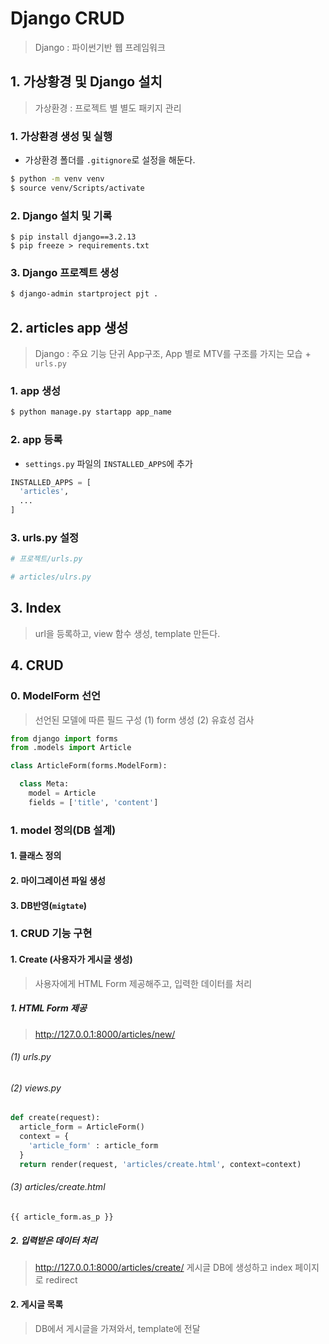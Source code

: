 # Django CRUD
> Django : 파이썬기반 웹 프레임워크

## 1. 가상황경 및 Django 설치
> 가상환경 : 프로젝트 별 별도 패키지 관리


### 1. 가상환경 생성 및 실행

* 가상환경 폴더를 `.gitignore`로 설정을 해둔다.
```bash
$ python -m venv venv
$ source venv/Scripts/activate
```

### 2. Django 설치 및 기록

```
$ pip install django==3.2.13
$ pip freeze > requirements.txt
```

### 3. Django 프로젝트 생성
```bash
$ django-admin startproject pjt .
```


## 2. articles app 생성
> Django : 주요 기능 단귀 App구조, App 별로 MTV를 구조를 가지는 모습 + `urls.py`

### 1. app 생성
```bash
$ python manage.py startapp app_name
```

### 2. app 등록
* `settings.py` 파일의 `INSTALLED_APPS`에 추가
```python
INSTALLED_APPS = [
  'articles',
  ...
]
```

### 3. urls.py 설정
```python
# 프로젝트/urls.py
```

```python
# articles/ulrs.py
```

## 3. Index
> url을 등록하고, view 함수 생성, template 만든다.

## 4. CRUD 

### 0. ModelForm 선언
> 선언된 모델에 따른 필드 구성 (1) form 생성 (2) 유효성 검사
```python
from django import forms
from .models import Article

class ArticleForm(forms.ModelForm):

  class Meta:
    model = Article
    fields = ['title', 'content']
```

### 1. model 정의(DB 설계)

#### 1. 클래스 정의

#### 2. 마이그레이션 파일 생성

#### 3. DB반영(`migtate`)

### 1. CRUD 기능 구현

#### 1. Create (사용자가 게시글 생성)
> 사용자에게 HTML Form 제공해주고, 입력한 데이터를 처리
##### 1. HTML Form 제공
> http://127.0.0.1:8000/articles/new/

###### (1) urls.py

###### (2) views.py
```python
def create(request):
  article_form = ArticleForm()
  context = {
    'article_form' : article_form
  }
  return render(request, 'articles/create.html', context=context)
```

###### (3) articles/create.html
```django
{{ article_form.as_p }}
```


##### 2. 입력받은 데이터 처리
> http://127.0.0.1:8000/articles/create/
> 게시글 DB에 생성하고 index 페이지로 redirect

#### 2. 게시글 목록
> DB에서 게시글을 가져와서, template에 전달